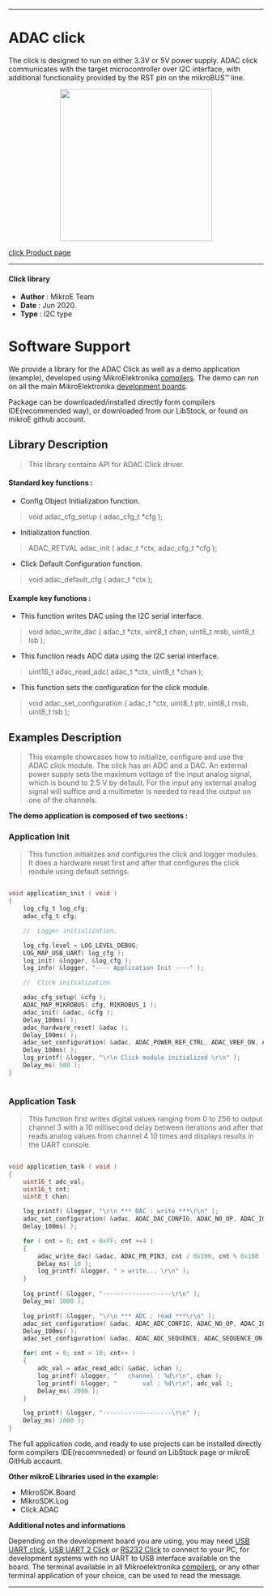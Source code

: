 
---
# ADAC click

The click is designed to run on either 3.3V or 5V power supply. ADAC click communicates with the target microcontroller over I2C interface, with additional functionality provided by the RST pin on the mikroBUS™ line. 

<p align="center">
  <img src="https://download.mikroe.com/images/click_for_ide/adac_click.png" height=300px>
</p>


[click Product page](<https://www.mikroe.com/adac-click-click>)

---


#### Click library 

- **Author**        : MikroE Team
- **Date**          : Jun 2020.
- **Type**          : I2C type


# Software Support

We provide a library for the ADAC Click 
as well as a demo application (example), developed using MikroElektronika 
[compilers](https://shop.mikroe.com/compilers). 
The demo can run on all the main MikroElektronika [development boards](https://shop.mikroe.com/development-boards).

Package can be downloaded/installed directly form compilers IDE(recommended way), or downloaded from our LibStock, or found on mikroE github account. 

## Library Description

> This library contains API for ADAC Click driver.

#### Standard key functions :

- Config Object Initialization function.
> void adac_cfg_setup ( adac_cfg_t *cfg ); 
 
- Initialization function.
> ADAC_RETVAL adac_init ( adac_t *ctx, adac_cfg_t *cfg );

- Click Default Configuration function.
> void adac_default_cfg ( adac_t *ctx );


#### Example key functions :

- This function writes DAC using the I2C serial interface.
> void adac_write_dac ( adac_t *ctx, uint8_t chan, uint8_t msb, uint8_t lsb );
 
- This function reads ADC data using the I2C serial interface.
> uint16_t adac_read_adc( adac_t *ctx, uint8_t *chan );

- This function sets the configuration for the click module.
> void adac_set_configuration ( adac_t *ctx, uint8_t ptr, uint8_t msb, uint8_t lsb );

## Examples Description

> This example showcases how to initialize, configure and use the ADAC click module. The click
  has an ADC and a DAC. An external power supply sets the maximum voltage of the input analog
  signal, which is bound to 2.5 V by default. For the input any external analog signal will
  suffice and a multimeter is needed to read the output on one of the channels.
  
**The demo application is composed of two sections :**

### Application Init 

> This function initializes and configures the click and logger modules. It does a hardware 
  reset first and after that configures the click module using default settings. 

```c

void application_init ( void )
{
    log_cfg_t log_cfg;
    adac_cfg_t cfg;

    //  Logger initialization.

    log_cfg.level = LOG_LEVEL_DEBUG;
    LOG_MAP_USB_UART( log_cfg );
    log_init( &logger, &log_cfg );
    log_info( &logger, "---- Application Init ----" );

    //  Click initialization.

    adac_cfg_setup( &cfg );
    ADAC_MAP_MIKROBUS( cfg, MIKROBUS_1 );
    adac_init( &adac, &cfg );
    Delay_100ms( );
    adac_hardware_reset( &adac );
    Delay_100ms( );
    adac_set_configuration( &adac, ADAC_POWER_REF_CTRL, ADAC_VREF_ON, ADAC_NO_OP );
    Delay_100ms( );
    log_printf( &logger, "\r\n Click module initialized \r\n" );
    Delay_ms( 500 );
}
  
```

### Application Task

> This function first writes digital values ranging from 0 to 256 to output channel 3 with a 
  10 millisecond delay between iterations and after that reads analog values from channel 4 
  10 times and displays results in the UART console. 

```c

void application_task ( void )
{
    uint16_t adc_val;
    uint16_t cnt;
    uint8_t chan;

    log_printf( &logger, "\r\n *** DAC : write ***\r\n" );
    adac_set_configuration( &adac, ADAC_DAC_CONFIG, ADAC_NO_OP, ADAC_IO3 );
    Delay_100ms( );

    for ( cnt = 0; cnt < 0xFF; cnt +=4 )
    {
        adac_write_dac( &adac, ADAC_PB_PIN3, cnt / 0x100, cnt % 0x100 );
        Delay_ms( 10 );
        log_printf( &logger, " > write... \r\n" );
    }
    
    log_printf( &logger, "-------------------\r\n" );
    Delay_ms( 1000 );

    log_printf( &logger, "\r\n *** ADC : read ***\r\n" );
    adac_set_configuration( &adac, ADAC_ADC_CONFIG, ADAC_NO_OP, ADAC_IO4 );
    Delay_100ms( );
    adac_set_configuration( &adac, ADAC_ADC_SEQUENCE, ADAC_SEQUENCE_ON, ADAC_IO4 );

    for( cnt = 0; cnt < 10; cnt++ )
    {
        adc_val = adac_read_adc( &adac, &chan );
        log_printf( &logger, "   channel : %d\r\n", chan );
        log_printf( &logger, "       val : %d\r\n", adc_val ); 
        Delay_ms( 2000 );
    }

    log_printf( &logger, "-------------------\r\n" );
    Delay_ms( 1000 );
} 

```

The full application code, and ready to use projects can be  installed directly form compilers IDE(recommneded) or found on LibStock page or mikroE GitHub accaunt.

**Other mikroE Libraries used in the example:** 

- MikroSDK.Board
- MikroSDK.Log
- Click.ADAC

**Additional notes and informations**

Depending on the development board you are using, you may need 
[USB UART click](https://shop.mikroe.com/usb-uart-click), 
[USB UART 2 Click](https://shop.mikroe.com/usb-uart-2-click) or 
[RS232 Click](https://shop.mikroe.com/rs232-click) to connect to your PC, for 
development systems with no UART to USB interface available on the board. The 
terminal available in all Mikroelektronika 
[compilers](https://shop.mikroe.com/compilers), or any other terminal application 
of your choice, can be used to read the message.



---
